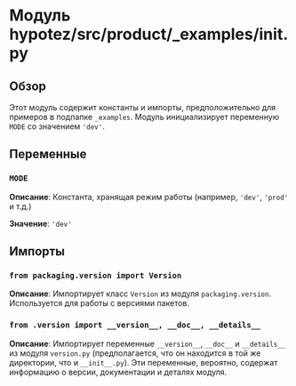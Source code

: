 # Модуль hypotez/src/product/_examples/__init__.py

## Обзор

Этот модуль содержит константы и импорты, предположительно для примеров в подпапке `_examples`.  Модуль инициализирует переменную `MODE` со значением `'dev'`.


## Переменные

### `MODE`

**Описание**: Константа, хранящая режим работы (например, `'dev'`, `'prod'` и т.д.)

**Значение**: `'dev'`


## Импорты

### `from packaging.version import Version`

**Описание**: Импортирует класс `Version` из модуля `packaging.version`. Используется для работы с версиями пакетов.


### `from .version import __version__, __doc__, __details__`

**Описание**: Импортирует переменные `__version__`, `__doc__` и `__details__` из модуля `version.py` (предполагается, что он находится в той же директории, что и `__init__.py`).  Эти переменные, вероятно, содержат информацию о версии, документации и деталях модуля.